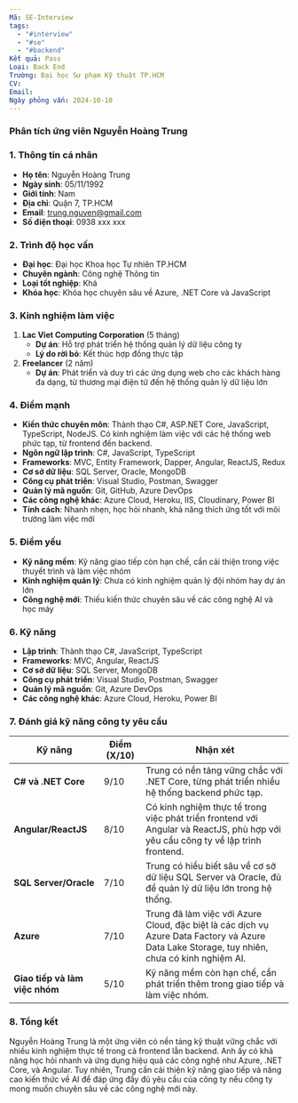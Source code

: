 ```yaml
---
Mã: SE-Interview
tags:
  - "#interview"
  - "#se"
  - "#backend"
Kết quả: Pass
Loại: Back End
Trường: Đại học Sư phạm Kỹ thuật TP.HCM
CV: 
Email: 
Ngày phỏng vấn: 2024-10-10
---
```

### **Phân tích ứng viên Nguyễn Hoàng Trung**

### **1. Thông tin cá nhân**

- **Họ tên**: Nguyễn Hoàng Trung
- **Ngày sinh**: 05/11/1992
- **Giới tính**: Nam
- **Địa chỉ**: Quận 7, TP.HCM
- **Email**: trung.nguyen@gmail.com
- **Số điện thoại**: 0938 xxx xxx

### **2. Trình độ học vấn**

- **Đại học**: Đại học Khoa học Tự nhiên TP.HCM
- **Chuyên ngành**: Công nghệ Thông tin
- **Loại tốt nghiệp**: Khá
- **Khóa học**: Khóa học chuyên sâu về Azure, .NET Core và JavaScript

### **3. Kinh nghiệm làm việc**

1. **Lac Viet Computing Corporation** (5 tháng)
    - **Dự án**: Hỗ trợ phát triển hệ thống quản lý dữ liệu công ty
    - **Lý do rời bỏ**: Kết thúc hợp đồng thực tập
2. **Freelancer** (2 năm)
    - **Dự án**: Phát triển và duy trì các ứng dụng web cho các khách hàng đa dạng, từ thương mại điện tử đến hệ thống quản lý dữ liệu lớn

### **4. Điểm mạnh**

- **Kiến thức chuyên môn**: Thành thạo C#, ASP.NET Core, JavaScript, TypeScript, NodeJS. Có kinh nghiệm làm việc với các hệ thống web phức tạp, từ frontend đến backend.
- **Ngôn ngữ lập trình**: C#, JavaScript, TypeScript
- **Frameworks**: MVC, Entity Framework, Dapper, Angular, ReactJS, Redux
- **Cơ sở dữ liệu**: SQL Server, Oracle, MongoDB
- **Công cụ phát triển**: Visual Studio, Postman, Swagger
- **Quản lý mã nguồn**: Git, GitHub, Azure DevOps
- **Các công nghệ khác**: Azure Cloud, Heroku, IIS, Cloudinary, Power BI
- **Tính cách**: Nhanh nhẹn, học hỏi nhanh, khả năng thích ứng tốt với môi trường làm việc mới

### **5. Điểm yếu**

- **Kỹ năng mềm**: Kỹ năng giao tiếp còn hạn chế, cần cải thiện trong việc thuyết trình và làm việc nhóm
- **Kinh nghiệm quản lý**: Chưa có kinh nghiệm quản lý đội nhóm hay dự án lớn
- **Công nghệ mới**: Thiếu kiến thức chuyên sâu về các công nghệ AI và học máy

### **6. Kỹ năng**

- **Lập trình**: Thành thạo C#, JavaScript, TypeScript
- **Frameworks**: MVC, Angular, ReactJS
- **Cơ sở dữ liệu**: SQL Server, MongoDB
- **Công cụ phát triển**: Visual Studio, Postman, Swagger
- **Quản lý mã nguồn**: Git, Azure DevOps
- **Các công nghệ khác**: Azure Cloud, Heroku, Power BI

### **7. Đánh giá kỹ năng công ty yêu cầu**

|**Kỹ năng**|**Điểm (X/10)**|**Nhận xét**|
|---|---|---|
|**C# và .NET Core**|9/10|Trung có nền tảng vững chắc với .NET Core, từng phát triển nhiều hệ thống backend phức tạp.|
|**Angular/ReactJS**|8/10|Có kinh nghiệm thực tế trong việc phát triển frontend với Angular và ReactJS, phù hợp với yêu cầu công ty về lập trình frontend.|
|**SQL Server/Oracle**|7/10|Trung có hiểu biết sâu về cơ sở dữ liệu SQL Server và Oracle, đủ để quản lý dữ liệu lớn trong hệ thống.|
|**Azure**|7/10|Trung đã làm việc với Azure Cloud, đặc biệt là các dịch vụ Azure Data Factory và Azure Data Lake Storage, tuy nhiên, chưa có kinh nghiệm AI.|
|**Giao tiếp và làm việc nhóm**|5/10|Kỹ năng mềm còn hạn chế, cần phát triển thêm trong giao tiếp và làm việc nhóm.|

### **8. Tổng kết**

Nguyễn Hoàng Trung là một ứng viên có nền tảng kỹ thuật vững chắc với nhiều kinh nghiệm thực tế trong cả frontend lẫn backend. Anh ấy có khả năng học hỏi nhanh và ứng dụng hiệu quả các công nghệ như Azure, .NET Core, và Angular. Tuy nhiên, Trung cần cải thiện kỹ năng giao tiếp và nâng cao kiến thức về AI để đáp ứng đầy đủ yêu cầu của công ty nếu công ty mong muốn chuyên sâu về các công nghệ mới này.